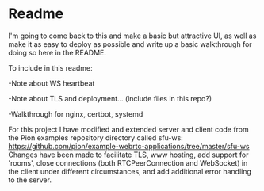 # Readme

I'm going to come back to this and make a basic but attractive UI, as well as make it as easy to deploy as possible and write up a basic walkthrough for doing so here in the README.

To include in this readme:

-Note about WS heartbeat

-Note about TLS and deployment... (include files in this repo?)

-Walkthrough for nginx, certbot, systemd

For this project I have modified and extended server and client code from the Pion examples repository directory called sfu-ws: https://github.com/pion/example-webrtc-applications/tree/master/sfu-ws
Changes have been made to facilitate TLS, www hosting, add support for 'rooms', close connections (both RTCPeerConnection and WebSocket) in the client under different circumstances, and add additional error handling to the server.
